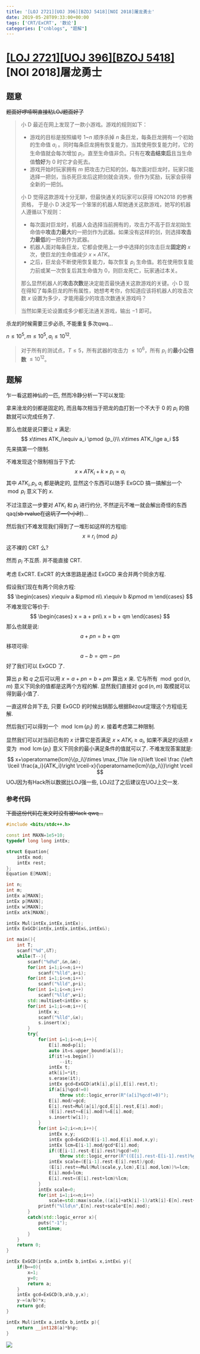 ```yaml
---
title: '[LOJ 2721][UOJ 396][BZOJ 5418][NOI 2018]屠龙勇士'
date: 2019-05-28T09:33:00+00:00
tags: ['CRT/ExCRT', '数论']
categories: ["cnblogs", "题解"]
---
```

# [[LOJ 2721]](https://loj.ac/problem/2721)[[UOJ 396]](http://uoj.ac/problem/396)[[BZOJ 5418]](https://www.lydsy.com/JudgeOnline/problem.php?id=5418)[NOI 2018]屠龙勇士

## 题意

~~题面好啰嗦啊直接粘LOJ题面好了~~

> 小 D 最近在网上发现了一款小游戏。游戏的规则如下：
>
> + 游戏的目标是按照编号 $1$~$n$ 顺序杀掉 $n$ 条巨龙，每条巨龙拥有一个初始的生命值 $a_i$ 。同时每条巨龙拥有恢复能力，当其使用恢复能力时，它的生命值就会每次增加 $p_i$，直至生命值非负。只有在**攻击结束后**且当生命值**恰好**为 $0$ 时它才会死去。
> + 游戏开始时玩家拥有 $m$ 把攻击力已知的剑，每次面对巨龙时，玩家只能选择一把剑，当杀死巨龙后这把剑就会消失，但作为奖励，玩家会获得全新的一把剑。
>
> 小 D 觉得这款游戏十分无聊，但最快通关的玩家可以获得 ION2018 的参赛资格， 于是小 D 决定写一个笨笨的机器人帮她通关这款游戏，她写的机器人遵循以下规则：
>
> + 每次面对巨龙时，机器人会选择当前拥有的，攻击力不高于巨龙初始生命值中**攻击力最大**的一把剑作为武器。如果没有这样的剑，则选择**攻击力最低**的一把剑作为武器。
> + 机器人面对每条巨龙，它都会使用上一步中选择的剑攻击巨龙**固定的** $x$ 次，使巨龙的生命值减少 $x \times ATK$。
> + 之后，巨龙会不断使用恢复能力，每次恢复 $p_i$ 生命值。若在使用恢复能力前或某一次恢复后其生命值为 $0$，则巨龙死亡，玩家通过本关。
>
> 那么显然机器人的**攻击次数**是决定能否最快通关这款游戏的关键。小 D 现在得知了每条巨龙的所有属性，她想考考你，你知道应该将机器人的攻击次数 $x$ 设置为多少，才能用最少的攻击次数通关游戏吗？
>
> 当然如果无论设置成多少都无法通关游戏，输出 $-1$ 即可。

杀龙的时候需要三步必杀, 不能重复多次qwq...

$n\le 10^5,m\le 10^5,a_i\le 10^{12}$.

> 对于所有的测试点，$T \le 5$，所有武器的攻击力 $\le 10^6$，所有 $p_i$ 的**最小公倍数** $\le 10^{12}$。

## 题解

乍一看这题神仙的一匹, 然而冷静分析一下可以发现:

拿来淦龙的剑都是固定的, 而且每次相当于把龙的血打到一个不大于 $0$ 的 $p_i$ 的倍数就可以完成任务了.

那么也就是说只要让 $x$ 满足:
$$
x\times ATK_i\equiv a_i \pmod {p_i}\\
x\times ATK_i\ge a_i
$$
先来搞第一个限制.

不难发现这个限制相当于下式:
$$
x\times ATK_i+k\times p_i=a_i
$$
其中 $ATK_i,p_i,a_i$ 都是确定的, 显然这个东西可以随手 ExGCD 搞一搞解出一个 $\bmod p_i$ 意义下的 $x$.

不过注意这一步要对 $ATK_i$ 和 $p_i$ 进行约分, 不然逆元不唯一就会解出奇怪的东西qaq(~~sb rvalue在这坑了一个小时~~)...

然后我们不难发现我们得到了一堆形如这样的方程组:
$$
x\equiv r_i \pmod {p_i}
$$
这不裸的 CRT 么?

然而 $p_i$ 不互质. 并不能直接 CRT.

考虑 ExCRT. ExCRT 的大体思路是通过 ExGCD 来合并两个同余方程.

假设我们现在有两个同余方程:
$$
\begin{cases}
x\equiv a &\pmod n\\
x\equiv b &\pmod m
\end{cases}
$$
不难发现它等价于:
$$
\begin{cases}
x = a + pn\\
x = b + qm
\end{cases}
$$
那么也就是说:
$$
a+pn=b+qm
$$
移项可得:
$$
a-b=qm-pn
$$
好了我们可以 ExGCD 了.

算出 $p$ 和 $q$ 之后可以用 $x=a+pn=b+pm$ 算出 $x$ 来. 它与所有 $\bmod \gcd(n,m)$ 意义下同余的值都是这两个方程的解. 显然我们直接对 $\gcd(n,m)$ 取模就可以得到最小值了.

一直这样合并下去, 只要 ExGCD 的时候出锅那么根据Bézout定理这个方程组无解.

然后我们可以得到一个 $\bmod \operatorname{lcm} \{p_i\}$ 的 $x$. 接着考虑第二种限制.

显然我们可以对当前已有的 $x$ 计算它是否满足 $x\times ATK_i\ge a_i$, 如果不满足的话把 $x$ 变为 $\bmod \operatorname{lcm} \{p_i\}$ 意义下同余的最小满足条件的值就可以了. 不难发现答案就是:
$$
x+\operatorname{lcm}\{p_i\}\times \max_{1\le i\le n}\left \lceil \frac {\left \lceil \frac{a_i}{ATK_i}\right \rceil-x}{\operatorname{lcm}\{p_i\}}\right \rceil
$$
UOJ因为有Hack所以数据比LOJ强一些, LOJ过了之后建议在UOJ上交一发.

### 参考代码

~~下面这份代码在发文时没有被Hack qwq...~~

```cpp
#include <bits/stdc++.h>

const int MAXN=1e5+10;
typedef long long intEx;

struct Equation{
	intEx mod;
	intEx rest;
};
Equation E[MAXN];

int n;
int m;
intEx a[MAXN];
intEx p[MAXN];
intEx w[MAXN];
intEx atk[MAXN];

intEx Mul(intEx,intEx,intEx);
intEx ExGCD(intEx,intEx,intEx&,intEx&);

int main(){
	int T;
	scanf("%d",&T);
	while(T--){
		scanf("%d%d",&n,&m);
		for(int i=1;i<=n;i++)
			scanf("%lld",a+i);
		for(int i=1;i<=n;i++)
			scanf("%lld",p+i);
		for(int i=1;i<=n;i++)
			scanf("%lld",w+i);
		std::multiset<intEx> s;
		for(int i=1;i<=m;i++){
			intEx x;
			scanf("%lld",&x);
			s.insert(x);
		}
		try{
			for(int i=1;i<=n;i++){
				E[i].mod=p[i];
				auto it=s.upper_bound(a[i]);
				if(it!=s.begin())
					--it;
				intEx t;
				atk[i]=*it;
				s.erase(it);
				intEx gcd=ExGCD(atk[i],p[i],E[i].rest,t);
				if(a[i]%gcd!=0)
					throw std::logic_error(R"(a[i]%gcd!=0)");
				E[i].mod/=gcd;
				E[i].rest=Mul(a[i]/gcd,E[i].rest,E[i].mod);
				(E[i].rest+=E[i].mod)%=E[i].mod;
				s.insert(w[i]);
			}
			for(int i=2;i<=n;i++){
				intEx x,y;
				intEx gcd=ExGCD(E[i-1].mod,E[i].mod,x,y);
				intEx lcm=E[i-1].mod/gcd*E[i].mod;
				if((E[i-1].rest-E[i].rest)%gcd!=0)
					throw std::logic_error(R"((E[i].rest-E[i-1].rest)%gcd!=0 @)"+std::to_string(i));
				intEx scale=(E[i-1].rest-E[i].rest)/gcd;
				(E[i].rest+=Mul(Mul(scale,y,lcm),E[i].mod,lcm))%=lcm;
				E[i].mod=lcm;
				E[i].rest=(E[i].rest+lcm)%lcm;
			}
			intEx scale=0;
			for(int i=1;i<=n;i++)
				scale=std::max(scale,((a[i]+atk[i]-1)/atk[i]-E[n].rest+E[n].mod-1)/E[n].mod);
			printf("%lld\n",E[n].rest+scale*E[n].mod);
		}
		catch(std::logic_error x){
			puts("-1");
			continue;
		}
	}
	return 0;
}

intEx ExGCD(intEx a,intEx b,intEx& x,intEx& y){
	if(b==0){
		x=1;
		y=0;
		return a;
	}
	intEx gcd=ExGCD(b,a%b,y,x);
	y-=(a/b)*x;
	return gcd;
}

intEx Mul(intEx a,intEx b,intEx p){
	return __int128(a)*b%p;
}

```

![](https://example.com/image)

